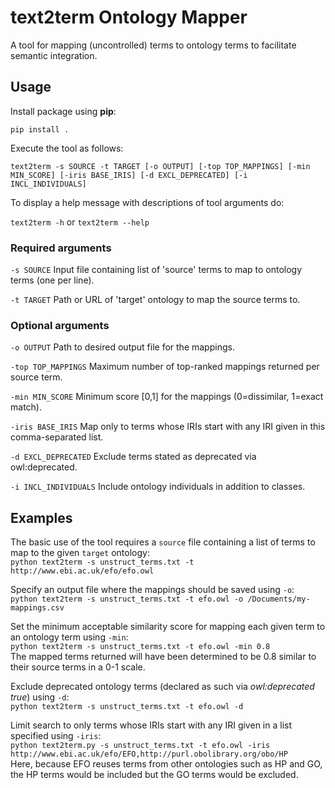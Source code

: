 # text2term Ontology Mapper

A tool for mapping (uncontrolled) terms to ontology terms to facilitate semantic integration. 

## Usage

Install package using **pip**:

`pip install .`

Execute the tool as follows:

`text2term -s SOURCE -t TARGET [-o OUTPUT] [-top TOP_MAPPINGS] [-min MIN_SCORE] [-iris BASE_IRIS] [-d EXCL_DEPRECATED] [-i INCL_INDIVIDUALS]`

To display a help message with descriptions of tool arguments do:

`text2term -h` or `text2term --help`

### Required arguments
`-s SOURCE` Input file containing list of 'source' terms to map to ontology terms (one per line).

`-t TARGET` Path or URL of 'target' ontology to map the source terms to.

### Optional arguments

`-o OUTPUT` Path to desired output file for the mappings.

`-top TOP_MAPPINGS` Maximum number of top-ranked mappings returned per source term.

`-min MIN_SCORE` Minimum score [0,1] for the mappings (0=dissimilar, 1=exact match).

`-iris BASE_IRIS` Map only to terms whose IRIs start with any IRI given in this comma-separated list.

`-d EXCL_DEPRECATED` Exclude terms stated as deprecated via owl:deprecated.

`-i INCL_INDIVIDUALS` Include ontology individuals in addition to classes.

## Examples

The basic use of the tool requires a `source` file containing a list of terms to map to the given `target` ontology:  
`python text2term -s unstruct_terms.txt -t http://www.ebi.ac.uk/efo/efo.owl`

Specify an output file where the mappings should be saved using `-o`:  
`python text2term -s unstruct_terms.txt -t efo.owl -o /Documents/my-mappings.csv`

Set the minimum acceptable similarity score for mapping each given term to an ontology term using `-min`:  
`python text2term -s unstruct_terms.txt -t efo.owl -min 0.8`  
The mapped terms returned will have been determined to be 0.8 similar to their source terms in a 0-1 scale.  

Exclude deprecated ontology terms (declared as such via *owl:deprecated true*) using `-d`:  
`python text2term -s unstruct_terms.txt -t efo.owl -d`

Limit search to only terms whose IRIs start with any IRI given in a list specified using `-iris`:  
`python text2term.py -s unstruct_terms.txt -t efo.owl -iris http://www.ebi.ac.uk/efo/EFO,http://purl.obolibrary.org/obo/HP`  
Here, because EFO reuses terms from other ontologies such as HP and GO, the HP terms would be included but the GO terms would be excluded.
